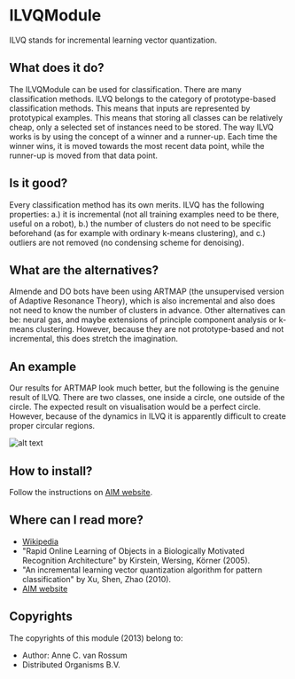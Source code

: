 <!-- Uses markdown syntax for neat display at github. This is the most important thing to your user. Be not afraid that
	you are too long-winded. If you tell someone what the Battacharyya distance is, they probably will appreciate
	that even if they already know. Be also clear about its complexity, say if it is exponential in time or the 
	number of pixels for example. 

	Tips on syntax:
	
	Use pictures:
	  ![picture](https://raw.github.com/git_username/git_repos/master/module_name/some_doc_folder/picture.jpg)

	Use math notation (http://stackoverflow.com/questions/11256433):
	- Experiment on http://latex.codecogs.com/gif.latex?c=\sqrt{E/m} to check your equation
	- Encode the math part c=\sqrt{E/m} on http://www.url-encode-decode.com/urlencode
	- And write it in markdown syntax as:
	   ![equation](http://latex.codecogs.com/gif.latex?c%3D%5Csqrt%7BE%2Fm%7D)
-->

# ILVQModule

ILVQ stands for incremental learning vector quantization.

## What does it do?

The ILVQModule can be used for classification. There are many classification methods. ILVQ belongs to the category of prototype-based classification methods. This means that inputs are represented by prototypical examples. This means that storing all classes can be relatively cheap, only a selected set of instances need to be stored. The way ILVQ works is by using the concept of a winner and a runner-up. Each time the winner wins, it is moved towards the most recent data point, while the runner-up is moved from that data point. 


## Is it good?
Every classification method has its own merits. ILVQ has the following properties: a.) it is incremental (not all training examples need to be there, useful on a robot), b.) the number of clusters do not need to be specific beforehand (as for example with ordinary k-means clustering), and c.) outliers are not removed (no condensing scheme for denoising).

## What are the alternatives?
Almende and DO bots have been using ARTMAP (the unsupervised version of Adaptive Resonance Theory), which is also incremental and also does not need to know the number of clusters in advance. Other alternatives can be: neural gas, and maybe extensions of principle component analysis or k-means clustering. However, because they are not prototype-based and not incremental, this does stretch the imagination.

## An example
Our results for ARTMAP look much better, but the following is the genuine result of ILVQ. There are two classes, one inside a circle, one outside of the circle. The expected result on visualisation would be a perfect circle. However, because of the dynamics in ILVQ it is apparently difficult to create proper circular regions.

![alt text](https://github.com/mrquincle/ilvq/raw/master/doc/ilvq_circle.jpg "ILVQ circle")

## How to install?

Follow the instructions on [AIM website](http://dobots.github.com/aim/). 

## Where can I read more?

* [Wikipedia](http://en.wikipedia.org/wiki/Learning_Vector_Quantization)
* "Rapid Online Learning of Objects in a Biologically Motivated Recognition Architecture" by Kirstein, Wersing, Körner (2005).
* "An incremental learning vector quantization algorithm for pattern classification" by Xu, Shen, Zhao (2010).
* [AIM website](http://dobots.github.com/aim/) 

## Copyrights
The copyrights of this module (2013) belong to:

- Author: Anne C. van Rossum
- Distributed Organisms B.V.

